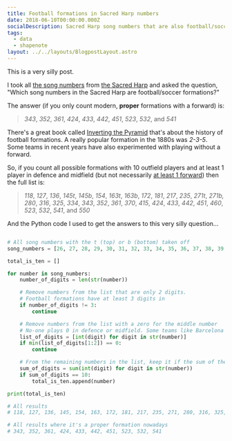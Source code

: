 ```yaml
---
title: Football formations in Sacred Harp numbers
date: 2018-06-10T00:00:00.000Z
socialDescription: Sacred Harp song numbers that are also football/soccer formations
tags:
  - data
  - shapenote
layout: ../../layouts/BlogpostLayout.astro
---
```


This is a very silly post.

I took all [the song numbers](https://fasola.org/indexes/1991/?v=pagenum) from [the Sacred Harp](https://en.wikipedia.org/wiki/Sacred_Harp) and asked the question, "Which song numbers in the Sacred Harp are football/soccer formations?"

The answer (if you only count modern, **proper** formations with a forward) is:

> _343_, _352_, _361_, _424_, _433_, _442_, _451_, _523_, _532_, and _541_

There's a great book called [Inverting the Pyramid](https://www.orionbooks.co.uk/books/detail.page?isbn=9781409176824) that's about the history of football formations. A really popular formation in the 1880s was _2-3-5_. Some teams in recent years have also experimented with playing without a forward.

So, if you count all possible formations with 10 outfield players and at least 1 player in defence and midfield (but not necessarily [at least 1 forward](https://en.wikipedia.org/wiki/Forward_(association_football)#False_9)) then the full list is:

> _118_, _127_, _136_, _145t_, _145b_, _154_, _163t_, _163b_, _172_, _181_, _217_, _235_, _271t_, _271b,_ _280_, _316_, _325_, _334_, _343_, _352_, _361_, _370_, _415_, _424_, _433_, _442_, _451_, _460_, _523_, _532_, _541_, and _550_

And the Python code I used to get the answers to this very silly question…

```python

# All song numbers with the t (top) or b (bottom) taken off
song_numbers = [26, 27, 28, 29, 30, 31, 32, 33, 34, 35, 36, 37, 38, 39, 40, 41, 42, 43, 44, 45, 46, 47, 48, 49, 50, 51, 52, 53, 54, 55, 56, 57, 58, 59, 60, 61, 62, 63, 64, 65, 66, 67, 68, 69, 70, 71, 72, 73, 74, 75, 76, 77, 78, 79, 80, 81, 82, 83, 84, 85, 86, 87, 88, 89, 90, 91, 92, 93, 94, 95, 96, 97, 98, 99, 100, 101, 102, 103, 104, 105, 106, 107, 108, 109, 110, 111, 112, 113, 114, 115, 116, 117, 118, 119, 120, 121, 122, 123, 124, 125, 126, 127, 128, 129, 130, 131, 132, 133, 134, 135, 136, 137, 138, 139, 140, 141, 142, 143, 144, 145, 146, 147, 148, 149, 150, 151, 152, 153, 154, 155, 156, 157, 158, 159, 160, 161, 162, 163, 164, 165, 166, 167, 168, 169, 170, 171, 172, 173, 174, 175, 176, 177, 178, 179, 180, 181, 182, 183, 184, 185, 186, 187, 188, 189, 191, 192, 193, 195, 196, 197, 198, 200, 201, 202, 203, 204, 205, 206, 207, 208, 209, 210, 211, 212, 213, 214, 215, 216, 217, 218, 220, 222, 223, 224, 225, 227, 228, 229, 230, 231, 232, 234, 235, 236, 240, 242, 245, 250, 254, 260, 263, 266, 267, 268, 269, 270, 271, 272, 273, 274, 275, 276, 277, 278, 279, 280, 282, 283, 284, 285, 286, 287, 288, 289, 290, 291, 292, 293, 294, 295, 296, 297, 298, 299, 300, 301, 302, 303, 304, 306, 308, 309, 310, 311, 312, 313, 314, 315, 316, 317, 318, 319, 320, 321, 322, 323, 324, 325, 326, 327, 328, 329, 330, 331, 332, 333, 334, 335, 336, 337, 338, 339, 340, 341, 342, 343, 344, 345, 346, 347, 348, 349, 350, 351, 352, 353, 354, 355, 358, 359, 360, 361, 362, 365, 367, 368, 369, 370, 371, 372, 373, 374, 375, 376, 377, 378, 379, 380, 381, 382, 383, 384, 385, 386, 387, 388, 389, 390, 391, 392, 393, 394, 395, 396, 397, 398, 399, 400, 401, 402, 403, 404, 405, 406, 407, 408, 409, 410, 411, 412, 413, 414, 415, 416, 417, 418, 419, 420, 421, 422, 423, 424, 425, 426, 428, 429, 430, 431, 432, 433, 434, 435, 436, 437, 438, 439, 440, 441, 442, 444, 445, 446, 447, 448, 449, 450, 451, 452, 453, 454, 455, 456, 457, 458, 459, 460, 461, 462, 463, 464, 465, 466, 467, 468, 470, 471, 472, 473, 474, 475, 476, 477, 478, 479, 480, 481, 482, 483, 484, 485, 486, 487, 488, 489, 490, 491, 492, 493, 494, 495, 496, 497, 498, 499, 500, 501, 502, 503, 504, 505, 506, 507, 510, 511, 512, 513, 515, 516, 517, 518, 521, 522, 523, 524, 527, 528, 530, 531, 532, 534, 535, 536, 538, 539, 540, 541, 542, 543, 544, 545, 546, 547, 548, 549, 550, 551, 553, 556, 558, 560, 562, 564, 565, 566, 567, 568, 569, 570, 571, 572, 573]

total_is_ten = []

for number in song_numbers:
    number_of_digits = len(str(number))

    # Remove numbers from the list that are only 2 digits.
    # Football formations have at least 3 digits in
    if number_of_digits != 3:
        continue

    # Remove numbers from the list with a zero for the middle number
    # No-one plays 0 in defence or midfield. Some teams like Barcelona occasionally play 0 up front
    list_of_digits = [int(digit) for digit in str(number)]
    if min(list_of_digits[1:2]) == 0:
        continue

    # From the remaining numbers in the list, keep it if the sum of the digits in the number is 10
    sum_of_digits = sum(int(digit) for digit in str(number))
    if sum_of_digits == 10:
        total_is_ten.append(number)

print(total_is_ten)

# All results
# 118, 127, 136, 145, 154, 163, 172, 181, 217, 235, 271, 280, 316, 325, 334, 343, 352, 361, 370, 415, 424, 433, 442, 451, 460, 523, 532, 541, 550

# All results where it's a proper formation nowadays
# 343, 352, 361, 424, 433, 442, 451, 523, 532, 541

```
